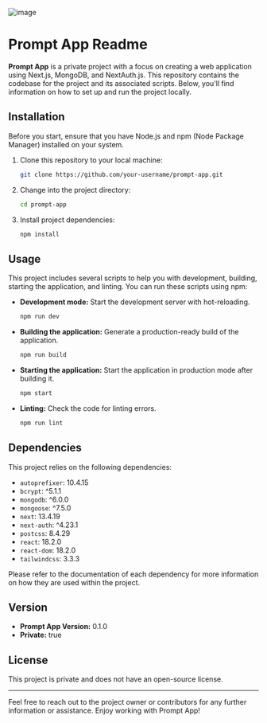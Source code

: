 ![image](https://github.com/Pritam28877/PromptHub-next-js/assets/92548589/e3b71860-ea3c-4ce6-a138-7c021e68219d)

# Prompt App Readme

**Prompt App** is a private project with a focus on creating a web application using Next.js, MongoDB, and NextAuth.js. This repository contains the codebase for the project and its associated scripts. Below, you'll find information on how to set up and run the project locally.

## Installation

Before you start, ensure that you have Node.js and npm (Node Package Manager) installed on your system.

1. Clone this repository to your local machine:

   ```bash
   git clone https://github.com/your-username/prompt-app.git
   ```

2. Change into the project directory:

   ```bash
   cd prompt-app
   ```

3. Install project dependencies:

   ```bash
   npm install
   ```

## Usage

This project includes several scripts to help you with development, building, starting the application, and linting. You can run these scripts using npm:

- **Development mode:** Start the development server with hot-reloading.

  ```bash
  npm run dev
  ```

- **Building the application:** Generate a production-ready build of the application.

  ```bash
  npm run build
  ```

- **Starting the application:** Start the application in production mode after building it.

  ```bash
  npm start
  ```

- **Linting:** Check the code for linting errors.

  ```bash
  npm run lint
  ```

## Dependencies

This project relies on the following dependencies:

- `autoprefixer`: 10.4.15
- `bcrypt`: ^5.1.1
- `mongodb`: ^6.0.0
- `mongoose`: ^7.5.0
- `next`: 13.4.19
- `next-auth`: ^4.23.1
- `postcss`: 8.4.29
- `react`: 18.2.0
- `react-dom`: 18.2.0
- `tailwindcss`: 3.3.3

Please refer to the documentation of each dependency for more information on how they are used within the project.

## Version

- **Prompt App Version:** 0.1.0
- **Private:** true

## License

This project is private and does not have an open-source license.

---

Feel free to reach out to the project owner or contributors for any further information or assistance. Enjoy working with Prompt App!
